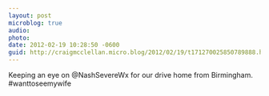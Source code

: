 ```yaml
---
layout: post
microblog: true
audio: 
photo: 
date: 2012-02-19 10:28:50 -0600
guid: http://craigmcclellan.micro.blog/2012/02/19/t171270025850789888.html
---
```

Keeping an eye on @NashSevereWx for our drive home from Birmingham. #wanttoseemywife
